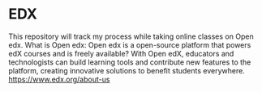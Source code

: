 # EDX
This repository will track my process while taking online classes on Open edx. What is Open edx: Open edx  is a open-source platform that powers edX courses and is freely available? With Open edX, educators and technologists can build learning tools and contribute new features to the platform, creating innovative solutions to benefit students everywhere. https://www.edx.org/about-us